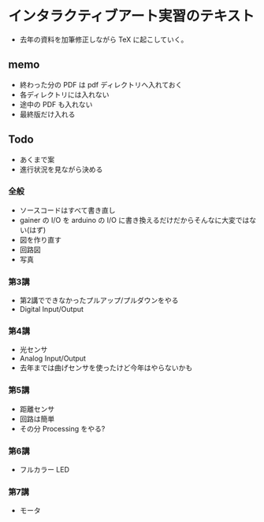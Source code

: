 # インタラクティブアート実習のテキスト

* 去年の資料を加筆修正しながら TeX に起こしていく。


## memo

* 終わった分の PDF は pdf ディレクトリへ入れておく
 * 各ディレクトリには入れない
 * 途中の PDF も入れない
 * 最終版だけ入れる


## Todo

* あくまで案
* 進行状況を見ながら決める


### 全般
* ソースコードはすべて書き直し
 * gainer の I/O を arduino の I/O に書き換えるだけだからそんなに大変ではない(はず)
* 図を作り直す
 * 回路図
 * 写真


### 第3講

* 第2講でできなかったプルアップ/プルダウンをやる
 * Digital Input/Output


### 第4講

* 光センサ
* Analog Input/Output
* 去年までは曲げセンサを使ったけど今年はやらないかも


### 第5講

* 距離センサ
 * 回路は簡単
 * その分 Processing をやる?


### 第6講

* フルカラー LED


### 第7講

* モータ


